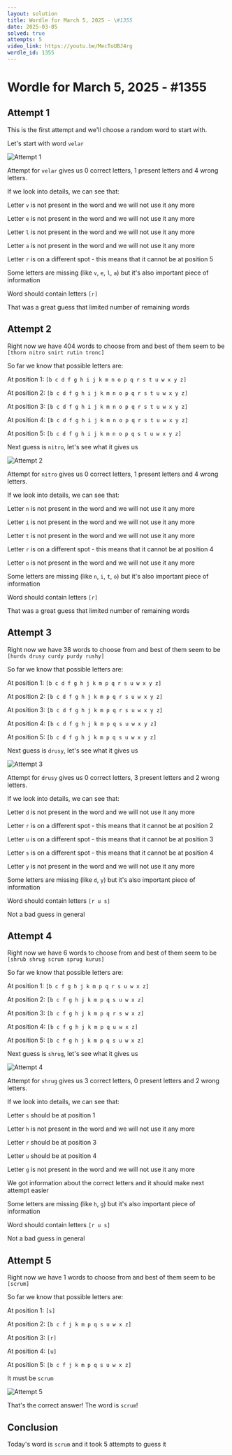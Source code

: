 ```yaml
---
layout: solution
title: Wordle for March 5, 2025 - \#1355
date: 2025-03-05
solved: true
attempts: 5
video_link: https://youtu.be/MecToUBJ4rg
wordle_id: 1355
---
```


# Wordle for March 5, 2025 - \#1355

## Attempt 1

This is the first attempt and we'll choose a random word to start with.

Let's start with word `velar`

![Attempt 1](2025-03-05/attempt-1.png)

Attempt for `velar` gives us 0 correct letters, 1 present letters and 4 wrong letters.

If we look into details, we can see that:

Letter `v` is not present in the word and we will not use it any more

Letter `e` is not present in the word and we will not use it any more

Letter `l` is not present in the word and we will not use it any more

Letter `a` is not present in the word and we will not use it any more

Letter `r` is on a different spot - this means that it cannot be at position 5

Some letters are missing (like `v`, `e`, `l`, `a`) but it's also important piece of information

Word should contain letters `[r]`

That was a great guess that limited number of remaining words



## Attempt 2

Right now we have 404 words to choose from and best of them seem to be `[thorn nitro snirt rutin tronc]`

So far we know that possible letters are:

At position 1: `[b c d f g h i j k m n o p q r s t u w x y z]`

At position 2: `[b c d f g h i j k m n o p q r s t u w x y z]`

At position 3: `[b c d f g h i j k m n o p q r s t u w x y z]`

At position 4: `[b c d f g h i j k m n o p q r s t u w x y z]`

At position 5: `[b c d f g h i j k m n o p q s t u w x y z]`

Next guess is `nitro`, let's see what it gives us

![Attempt 2](2025-03-05/attempt-2.png)

Attempt for `nitro` gives us 0 correct letters, 1 present letters and 4 wrong letters.

If we look into details, we can see that:

Letter `n` is not present in the word and we will not use it any more

Letter `i` is not present in the word and we will not use it any more

Letter `t` is not present in the word and we will not use it any more

Letter `r` is on a different spot - this means that it cannot be at position 4

Letter `o` is not present in the word and we will not use it any more

Some letters are missing (like `n`, `i`, `t`, `o`) but it's also important piece of information

Word should contain letters `[r]`

That was a great guess that limited number of remaining words



## Attempt 3

Right now we have 38 words to choose from and best of them seem to be `[hurds drusy curdy purdy rushy]`

So far we know that possible letters are:

At position 1: `[b c d f g h j k m p q r s u w x y z]`

At position 2: `[b c d f g h j k m p q r s u w x y z]`

At position 3: `[b c d f g h j k m p q r s u w x y z]`

At position 4: `[b c d f g h j k m p q s u w x y z]`

At position 5: `[b c d f g h j k m p q s u w x y z]`

Next guess is `drusy`, let's see what it gives us

![Attempt 3](2025-03-05/attempt-3.png)

Attempt for `drusy` gives us 0 correct letters, 3 present letters and 2 wrong letters.

If we look into details, we can see that:

Letter `d` is not present in the word and we will not use it any more

Letter `r` is on a different spot - this means that it cannot be at position 2

Letter `u` is on a different spot - this means that it cannot be at position 3

Letter `s` is on a different spot - this means that it cannot be at position 4

Letter `y` is not present in the word and we will not use it any more

Some letters are missing (like `d`, `y`) but it's also important piece of information

Word should contain letters `[r u s]`

Not a bad guess in general



## Attempt 4

Right now we have 6 words to choose from and best of them seem to be `[shrub shrug scrum sprug kurus]`

So far we know that possible letters are:

At position 1: `[b c f g h j k m p q r s u w x z]`

At position 2: `[b c f g h j k m p q s u w x z]`

At position 3: `[b c f g h j k m p q r s w x z]`

At position 4: `[b c f g h j k m p q u w x z]`

At position 5: `[b c f g h j k m p q s u w x z]`

Next guess is `shrug`, let's see what it gives us

![Attempt 4](2025-03-05/attempt-4.png)

Attempt for `shrug` gives us 3 correct letters, 0 present letters and 2 wrong letters.

If we look into details, we can see that:

Letter `s` should be at position 1

Letter `h` is not present in the word and we will not use it any more

Letter `r` should be at position 3

Letter `u` should be at position 4

Letter `g` is not present in the word and we will not use it any more

We got information about the correct letters and it should make next attempt easier

Some letters are missing (like `h`, `g`) but it's also important piece of information

Word should contain letters `[r u s]`

Not a bad guess in general



## Attempt 5

Right now we have 1 words to choose from and best of them seem to be `[scrum]`

So far we know that possible letters are:

At position 1: `[s]`

At position 2: `[b c f j k m p q s u w x z]`

At position 3: `[r]`

At position 4: `[u]`

At position 5: `[b c f j k m p q s u w x z]`

It must be `scrum`

![Attempt 5](2025-03-05/attempt-5.png)

That's the correct answer! The word is `scrum`!

## Conclusion

Today's word is `scrum` and it took 5 attempts to guess it

